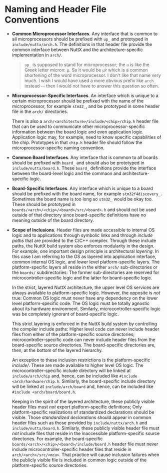 # Naming and Header File Conventions

  - **Common Microprocessor Interfaces**. Any interface that is common
    to all microprocessors should be prefixed with `up_` and prototyped
    in `include/nuttx/arch.h`. The definitions in that header file
    provide the common interface between NuttX and the
    architecture-specific implementation in `arch/`.
    
    > `up_` is supposed to stand for microprocessor; the `u` is like the
    > Greek letter micron: μ. So it would be `μP` which is a common
    > shortening of the word microprocessor. I don't like that name very
    > much. I wish I would have used a more obvious prefix like `arch_`
    > instead -- then I would not have to answer this question so often.

  - **Microprocessor-Specific Interfaces**. An interface which is unique
    to a certain microprocessor should be prefixed with the name of the
    microprocessor, for example `stm32_`, and be prototyped in some
    header file in the `arch/` directories.
    
    There is also a `arch/<architecture>/include/<chip>/chip.h` header
    file that can be used to communicate other microprocessor-specific
    information between the board logic and even application logic.
    Application logic may, for example, need to know specific
    capabilities of the chip. Prototypes in that `chip.h` header file
    should follow the microprocessor-specific naming convention.

  - **Common Board Interfaces**. Any interface that is common to all
    boards should be prefixed with `board_` and should also be
    prototyped in `include/nuttx/board.h`. These `board_` definitions
    provide the interface between the board-level logic and the commaon
    and architecture-specific logic.

  - **Board-Specific Interfaces**. Any interface which is unique to a
    board should be prefixed with the board name, for example
    `stm32f4discovery_`. Sometimes the board name is too long so
    `stm32_` would be okay too. These should be prototyped in
    `boards/<arch>/<chip>/<board>/src/<board>.h` and should not be used
    outside of that directory since board-specific definitions have no
    meaning outside of the board directory.

  - **Scope of Inclusions**. Header files are made accessible to
    internal OS logic and to applications through symbolic links and
    through *include paths* that are provided to the C/C++ compiler.
    Through these include paths, the NuttX build system also enforces
    modularity in the design. For example, one important design
    principle is architectural *layering*. In this case I am referring
    to the OS as layered into application interface, common internal OS
    logic, and lower level platform-specific layers. The
    platform-specific layers all reside in the either `arch/`
    sub-directories or the `boards/` subdirectories: The former
    sub-directories are reserved for microcontroller-specific logic and
    the latter for board-specific logic.
    
    In the strict, layered NuttX architecture, the upper level OS
    services are always available to platform-specific logic. However,
    the opposite is *not* true: Common OS logic must never have any
    dependency on the lower level platform-specific code. The OS logic
    must be totally agnostic about its hardware environment. Similarly,
    microcontroller-specific logic was be completely ignorant of
    board-specific logic.
    
    This strict layering is enforced in the NuttX build system by
    controlling the compiler include paths: Higher level code can never
    include header files from either of the platform-specific source
    directories; microcontroller-specific code can never include header
    files from the board-specific source directories. The board-specific
    directories are, then, at the bottom of the layered hierarchy.
    
    An exception to these inclusion restrictions is the
    platform-specific *include/*. These are made available to higher
    level OS logic. The microcontroller-specific include directory will
    be linked at `include/arch/chip` and, hence, can be included like
    `#include <arch/hardware/chip.h`. Similarly, the board-specific
    include directory will be linked at `include/arch/board` and, hence,
    can be included like `#include <arch/board/board.h`.
    
    Keeping in the spirit of the layered architecture, these publicly
    visible header files must *not* export platform-specific
    definitions; Only platform-specific realizations of standardized
    declarations should be visible. Those *standardized declarations*
    should appear in common header files such as those provided by
    `include/nuttx/arch.h` and `include/nuttx/board.h`. Similarly, these
    publicly visible header file must *not* include files that reside in
    the inaccessible platform-specific source directories. For example,
    the board-specific `boards/<arch>/<chip>/<board>/include/board.h`
    header file must never include microcontroller-specific header files
    that reside in `arch/<arch>/src/<mcu>`. That practice will cause
    inclusion failures when the publicly visible file is included in
    common logic outside of the platform-specific source directories.
